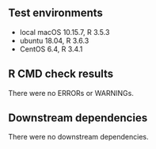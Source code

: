 ## Test environments
* local macOS 10.15.7, R 3.5.3
* ubuntu 18.04, R 3.6.3
* CentOS 6.4, R 3.4.1

## R CMD check results
There were no ERRORs or WARNINGs.

## Downstream dependencies
There were no downstream dependencies.
